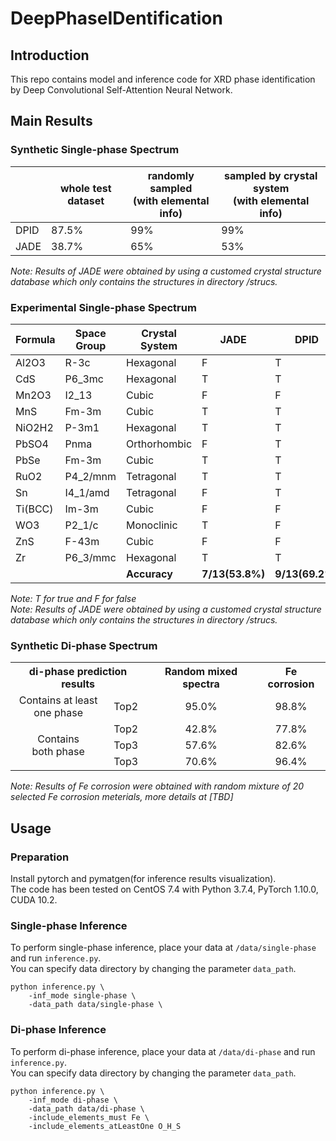 # DeepPhaseIDentification

## Introduction
This repo contains model and inference code for XRD phase identification by Deep Convolutional Self-Attention Neural Network.

## Main Results


### Synthetic Single-phase Spectrum
|      | whole test dataset | randomly sampled<br>(with elemental info) | sampled by crystal system<br>(with elemental info) |
|------|--------------------|-------------------------------------------|----------------------------------------------------|
| DPID | 87.5%              | 99%                                       | 99%                                                |
| JADE | 38.7%              | 65%                                       | 53%                                                |  

*Note: Results of JADE were obtained by using a customed crystal structure database which only contains the structures in directory /strucs.*

### Experimental Single-phase Spectrum
| Formula | Space Group | Crystal System | JADE            | DPID            |
|---------|-------------|----------------|-----------------|-----------------|
| Al2O3   | R-3c        | Hexagonal      | F               | T               | 
| CdS     | P6_3mc      | Hexagonal      | T               | T               |
| Mn2O3   | I2_13       | Cubic          | F               | F               |
| MnS     | Fm-3m       | Cubic          | T               | T               |
| NiO2H2  | P-3m1       | Hexagonal      | T               | T               |
| PbSO4   | Pnma        | Orthorhombic   | F               | T               |
| PbSe    | Fm-3m       | Cubic          | T               | T               |
| RuO2    | P4_2/mnm    | Tetragonal     | T               | T               |
| Sn      | I4_1/amd    | Tetragonal     | F               | T               |
| Ti(BCC) | Im-3m       | Cubic          | F               | F               |
| WO3     | P2_1/c      | Monoclinic     | T               | F               |
| ZnS     | F-43m       | Cubic          | F               | F               |
| Zr      | P6_3/mmc    | Hexagonal      | T               | T               |
|         |             | **Accuracy**   | **7/13(53.8%)** | **9/13(69.2%)** |  

*Note: T for true and F for false*   
*Note: Results of JADE were obtained by using a customed crystal structure database which only contains the structures in directory /strucs.*

### Synthetic Di-phase Spectrum
<table><tbody>
    <th colspan="2" align="center">di-phase prediction results</th>
    <th align="center">Random mixed spectra</th>
    <th align="center">Fe corrosion</th>
    <tr>
        <td align="center">Contains at least<br>one phase</td>
        <td align="center">Top2</td>
        <td align="center">95.0%</td>
        <td align="center">98.8%</td>
    </tr>
    <tr>
        <td rowspan="3" align="center">Contains<br>both phase</td>
        <td align="center">Top2</td>
        <td align="center">42.8%</td>
        <td align="center">77.8%</td>
    </tr>
    <tr>
        <td align="center">Top3</td>
        <td align="center">57.6%</td>
        <td align="center">82.6%</td>
    </tr>
    <tr>
        <td align="center">Top3</td>
        <td align="center">70.6%</td>
        <td align="center">96.4%</td>
    </tr>
</tbody></table>  

*Note: Results of Fe corrosion were obtained with random mixture of 20 selected Fe corrosion meterials, more details at [TBD]*

## Usage
### Preparation
Install pytorch and pymatgen(for inference results visualization).  
The code has been tested on CentOS 7.4 with Python 3.7.4, PyTorch 1.10.0, CUDA 10.2.

### Single-phase Inference
To perform single-phase inference, place your data at ```/data/single-phase``` and run ```inference.py```.  
You can specify data directory by changing the parameter ```data_path```.
```angular2html
python inference.py \
    -inf_mode single-phase \
    -data_path data/single-phase \ 
```

### Di-phase Inference
To perform di-phase inference, place your data at ```/data/di-phase``` and run ```inference.py```.  
You can specify data directory by changing the parameter ```data_path```.
```angular2html
python inference.py \
    -inf_mode di-phase \
    -data_path data/di-phase \ 
    -include_elements_must Fe \
    -include_elements_atLeastOne O_H_S
```

